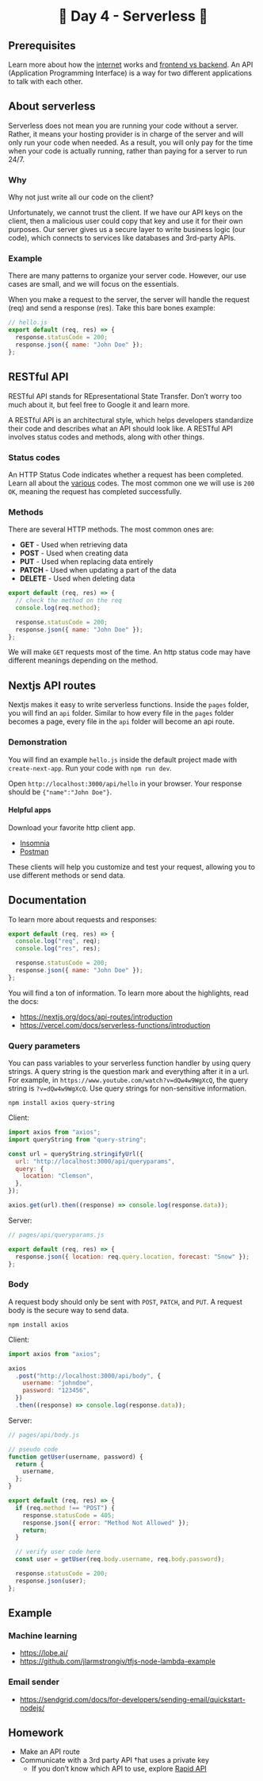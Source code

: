 <h1 align="center">
  🔮 Day 4 - Serverless 🔮
</h1>

## Prerequisites

Learn more about how the [internet](../day-0/reference/04-internet.md) works and [frontend vs backend](../day-0/reference/05-frontend-vs-backend.md). An API (Application Programming Interface) is a way for two different applications to talk with each other.

## About serverless

Serverless does not mean you are running your code without a server. Rather, it means your hosting provider is in charge of the server and will only run your code when needed. As a result, you will only pay for the time when your code is actually running, rather than paying for a server to run 24/7.

### Why

Why not just write all our code on the client?

Unfortunately, we cannot trust the client. If we have our API keys on the client, then a malicious user could copy that key and use it for their own purposes. Our server gives us a secure layer to write business logic (our code), which connects to services like databases and 3rd-party APIs.

### Example

There are many patterns to organize your server code. However, our use cases are small, and we will focus on the essentials.

When you make a request to the server, the server will handle the request (req) and send a response (res). Take this bare bones example:

```js
// hello.js
export default (req, res) => {
  response.statusCode = 200;
  response.json({ name: "John Doe" });
};
```

## RESTful API

RESTful API stands for REpresentational State Transfer. Don’t worry too much about it, but feel free to Google it and learn more.

A RESTful API is an architectural style, which helps developers standardize their code and describes what an API should look like. A RESTful API involves status codes and methods, along with other things.

### Status codes

An HTTP Status Code indicates whether a request has been completed. Learn all about the [various](https://http.cat/) codes. The most common one we will use is `200 OK`, meaning the request has completed successfully.

### Methods

There are several HTTP methods. The most common ones are:

- **GET** - Used when retrieving data
- **POST** - Used when creating data
- **PUT** - Used when replacing data entirely
- **PATCH** - Used when updating a part of the data
- **DELETE** - Used when deleting data

```js
export default (req, res) => {
  // check the method on the req
  console.log(req.method);

  response.statusCode = 200;
  response.json({ name: "John Doe" });
};
```

We will make `GET` requests most of the time. An http status code may have different meanings depending on the method.

## Nextjs API routes

Nextjs makes it easy to write serverless functions. Inside the `pages` folder, you will find an `api` folder. Similar to how every file in the `pages` folder becomes a page, every file in the `api` folder will become an api route.

### Demonstration

You will find an example `hello.js` inside the default project made with `create-next-app`. Run your code with `npm run dev`.

Open `http://localhost:3000/api/hello` in your browser. Your response should be `{"name":"John Doe"}`.

#### Helpful apps

Download your favorite http client app.

- [Insomnia](https://insomnia.rest/)
- [Postman](https://www.postman.com/)

These clients will help you customize and test your request, allowing you to use different methods or send data.

## Documentation

To learn more about requests and responses:

```js
export default (req, res) => {
  console.log("req", req);
  console.log("res", res);

  response.statusCode = 200;
  response.json({ name: "John Doe" });
};
```

You will find a ton of information. To learn more about the highlights, read the docs:

- https://nextjs.org/docs/api-routes/introduction
- https://vercel.com/docs/serverless-functions/introduction

### Query parameters

You can pass variables to your serverless function handler by using query strings. A query string is the question mark and everything after it in a url. For example, in `https://www.youtube.com/watch?v=dQw4w9WgXcQ`, the query string is `?v=dQw4w9WgXcQ`. Use query strings for non-sensitive information.

`npm install axios query-string`

Client:

```js
import axios from "axios";
import queryString from "query-string";

const url = queryString.stringifyUrl({
  url: "http://localhost:3000/api/queryparams",
  query: {
    location: "Clemson",
  },
});

axios.get(url).then((response) => console.log(response.data));
```

Server:

```js
// pages/api/queryparams.js

export default (req, res) => {
  response.json({ location: req.query.location, forecast: "Snow" });
};
```

### Body

A request body should only be sent with `POST`, `PATCH`, and `PUT`. A request body is the secure way to send data.

`npm install axios`

Client:

```js
import axios from "axios";

axios
  .post("http://localhost:3000/api/body", {
    username: "johndoe",
    password: "123456",
  })
  .then((response) => console.log(response.data));
```

Server:

```js
// pages/api/body.js

// pseudo code
function getUser(username, password) {
  return {
    username,
  };
}

export default (req, res) => {
  if (req.method !== "POST") {
    response.statusCode = 405;
    response.json({ error: "Method Not Allowed" });
    return;
  }

  // verify user code here
  const user = getUser(req.body.username, req.body.password);

  response.statusCode = 200;
  response.json(user);
};
```

## Example

### Machine learning

- https://lobe.ai/
- https://github.com/jlarmstrongiv/tfjs-node-lambda-example

### Email sender

- https://sendgrid.com/docs/for-developers/sending-email/quickstart-nodejs/

## Homework

- Make an API route
- Communicate with a 3rd party API †hat uses a private key
  - If you don’t know which API to use, explore [Rapid API](https://rapidapi.com/)
